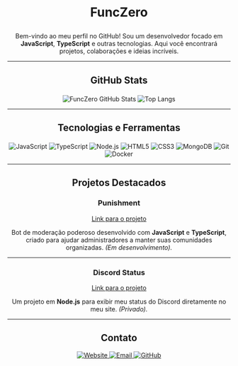 # <p align="center">FuncZero</p>

<p align="center">Bem-vindo ao meu perfil no GitHub! Sou um desenvolvedor focado em <strong>JavaScript</strong>, <strong>TypeScript</strong> e outras tecnologias. Aqui você encontrará projetos, colaborações e ideias incríveis.</p>

---

## <p align="center">GitHub Stats</p>

<p align="center">
  <img src="https://github-readme-stats.vercel.app/api?username=funczero&show_icons=true&theme=dark&hide_border=true&count_private=true" alt="FuncZero GitHub Stats">
  <img src="https://github-readme-stats.vercel.app/api/top-langs/?username=funczero&layout=compact&theme=dark&hide_border=true" alt="Top Langs">
</p>

---

## <p align="center">Tecnologias e Ferramentas</p>

<p align="center">
  <img src="https://img.shields.io/badge/JavaScript-F7DF1E?logo=javascript&logoColor=black&style=for-the-badge" alt="JavaScript">
  <img src="https://img.shields.io/badge/TypeScript-3178C6?logo=typescript&logoColor=white&style=for-the-badge" alt="TypeScript">
  <img src="https://img.shields.io/badge/Node.js-339933?logo=node.js&logoColor=white&style=for-the-badge" alt="Node.js">
  <img src="https://img.shields.io/badge/HTML5-E34F26?logo=html5&logoColor=white&style=for-the-badge" alt="HTML5">
  <img src="https://img.shields.io/badge/CSS3-1572B6?logo=css3&logoColor=white&style=for-the-badge" alt="CSS3">
  <img src="https://img.shields.io/badge/MongoDB-47A248?logo=mongodb&logoColor=white&style=for-the-badge" alt="MongoDB">
  <img src="https://img.shields.io/badge/Git-F05032?logo=git&logoColor=white&style=for-the-badge" alt="Git">
  <img src="https://img.shields.io/badge/Docker-2496ED?logo=docker&logoColor=white&style=for-the-badge" alt="Docker">
</p>

---

## <p align="center">Projetos Destacados</p>

### <p align="center">**Punishment**</p>
<p align="center">
  <a href="https://discord.com/oauth2/authorize?client_id=1155843839932764253&permissions=8&integration_type=0&scope=bot+applications.commands">Link para o projeto</a>
</p>
<p align="center">Bot de moderação poderoso desenvolvido com <strong>JavaScript</strong> e <strong>TypeScript</strong>, criado para ajudar administradores a manter suas comunidades organizadas. <em>(Em desenvolvimento).</em></p>

---

### <p align="center">**Discord Status**</p>
<p align="center">
  <a href="https://github.com/funczero/discord-status">Link para o projeto</a>
</p>
<p align="center">Um projeto em <strong>Node.js</strong> para exibir meu status do Discord diretamente no meu site. <em>(Privado).</em></p>

---

<h2 align="center">Contato</h2>

<p align="center">
  <a href="https://funczero.xyz">
    <img src="https://img.shields.io/badge/Website-4285F4?logo=google-chrome&logoColor=white&style=for-the-badge" alt="Website">
  </a>
  <a href="mailto:contato@funczero.xyz">
    <img src="https://img.shields.io/badge/Email-EA4335?logo=gmail&logoColor=white&style=for-the-badge" alt="Email">
  </a>
  <a href="https://github.com/funczero">
    <img src="https://img.shields.io/badge/GitHub-181717?logo=github&logoColor=white&style=for-the-badge" alt="GitHub">
  </a>
</p>
